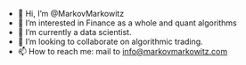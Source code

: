 - 👋 Hi, I’m @MarkovMarkowitz
- 👀 I’m interested in Finance as a whole and quant algorithms
- 🌱 I’m currently a data scientist.
- 💞️ I’m looking to collaborate on algorithmic trading.
- 📫 How to reach me: mail to info@markovmarkowitz.com

<!---
MarkovMarkowitz/MarkovMarkowitz is a ✨ special ✨ repository because its `README.md` (this file) appears on your GitHub profile.
You can click the Preview link to take a look at your changes.
--->
